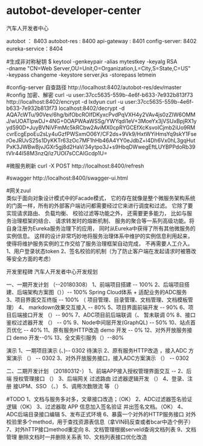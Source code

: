 # autobot-developer-center
汽车人开发者中心

autobot ： 8403
autobot-res : 8400
api-gateway : 8401
config-server: 8402
eureka-service：8404

#生成非对称秘钥
$ keytool -genkeypair -alias mytestkey -keyalg RSA \
  -dname "CN=Web Server,OU=Unit,O=Organization,L=City,S=State,C=US" \
  -keypass changeme -keystore server.jks -storepass letmein

#config-server 自查路径
http://localhost:8402/autobot-res/dev/master
#config 加密、解密
curl -u user:37cc5635-559b-4e6f-b633-7e932b813f73  http://localhost:8402/encrypt -d lxdyun
curl -u user:37cc5635-559b-4e6f-b633-7e932b813f73 localhost:8402/decrypt -d AQA7cWTu/90Vev/6hg/bifObcROIfDKyxcPvdPqVXH4y2VAv4js0zZIW6OMMJ/wUOATlpwDJ+4NG+0OAPWAaWSSg/YWYqdi1eV+3MoeYx3jVSUxBpjRX1yyd590D+JuyBVNiVFmMc5kRCbw2AviMX0cpRYGCEfXcKsvoICjmb2iUo9RMcvrEcgEpoEu2sLy4uGzfPWSxmO06Y/CF2ds+9Vk9/HxtWYiHmsYq9skY1FserOeJRUvS25s1DyKKTr63zOc7MF1hHb46A4YY0eJdbZ+l4Dh6Vx0hL3gqHutPxK3JWBwBjvJGXr5gj8d2HaV/34ytpo3J+s9HbqDWwegEftLUYBPPdoRb39tVIr44I58M3nzQ/iz7UOI7sCCAIGcdp1U=

#微服务刷新
curl -X POST http://localhost:8400/refresh


#swagger 
http://localhost:8400/swagger-ui.html



#网关zuul  
类似于面向对象设计模式中的Facade模式， 它的存在就像是整个微服务架构系统的门面一样，所有的外部客户端访问都需要经过它来进行调度和过滤。
它除了要实现请求路由、 负载均衡、 校验过滤等功能之外， 还需要更多能力， 比如与服务治理框架的结合、 请求转发时的熔断机制、 服务的聚合等一系列高级功能。将自身注册为Eureka服务治理下的应用， 同时从Eureka中获得了所有其他微服务的实例信息。 这样的设计非常巧妙地将服务治理体系中维护的实例信息利用起来， 使得将维护服务实例的工作交给了服务治理框架自动完成， 不再需要人工介入。
1、用户登录状态token
2、签名校验的机制（为了防止客户端在发起请求时被篡改等安全方面的考虑）



开发里程碑
汽车人开发者中心开发规划

一、一期开发计划 （--20180308）
1、前端项目搭建 -- 100%
2、后端项目搭建、后端架构方案图（））-- 100%
    Spring Cloud体系 + 适配业务的ADC服务
3、项目界面交互终版 -- 100%
  （ 项目管理、目录管理、文档管理、文档模板管理）
4、 markdown效果交互接入 -- 80%
5、项目界面前端开发 -- 90%
6、项目后端接口开发 （）-- 90%
7、ADC项目前后端联调（、 暂未联调 0%
8、接口鉴权过滤器开发 （） -- 0%
9、Node中间层开发(GraphQL) -- 50%
10、站点首页优化   -- 40%
11、原有服务HTTP改造 demo 开发 -- 0%
12、对外开放服务接口 demo 开发--0%
13、全文索引服务（）--80%

演示
1、一期项目演示 (、)-- 0302 待演示
2、原有服务HTTP改造 ，接入ADC 方案演示 （） -- 0302
3、对外开放服务接口，接入ADC方案演示 （） -- 0302

二、二期开发计划 （20180312-）
1、前端APP接入授权管理界面交互 --
2、后端 授权管理接口 （）
3、后端网关 过滤路由 过滤器逻辑开发 （）
4、登录、注册 接UPM、SSO （、）
5、调用次数限流 等 （）

#TODO
1、文档与服务多对多，文章接口改造；（OK）
2、ADC过滤器签名验证逻辑（OK）
3、过滤器取 APP 信息加入签名验证 并出签名文档。（OK）
4、ADC后端目录接口编辑 
5、发布正式环境
6、暴露一个对外的HTTP服务接口 对外校验里多个method，用于查找资源表信息（拿VIN码反查或者bcar中造个例子） 
7、对外hTTP接口method重定向
8、文档管理根据serveId查询文档列表
9、文档管理 删除文档时一并删除关系表
10、文档列表接口优化改造






